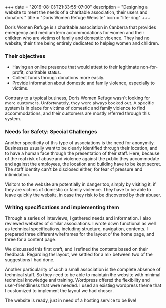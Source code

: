 +++
date = "2016-08-08T21:33:55-07:00"
description = "Designing a website to meet the needs of a charitable association, their users and donators."
title = "Doris Women Refuge Website"
icon = "life-ring"
+++


Doris Women Refuge is a charitable association in Canberra that provides emergency and medium term accommodations for women and their children who are victims of family and domestic violence. They had no website, their time being entirely dedicated to helping women and children. 

### Their objectives

- Having an online presence that would attest to their legitimate non-for-profit, charitable status.
- Collect funds through donations more easily.
- Provide information about domestic and family violence, especially to victims.

Contrary to a typical business, Doris Women Refuge wasn't looking for more customers. Unfortunately, they were always booked out. A specific system is in place for victims of domestic and family violence to find accommodations, and their customers are mostly referred through this system. 

### Needs for Safety: Special Challenges

Another specificity of this type of associations is the need for anonymity. Businesses usually want to be clearly identified through their location, and to have a human face through the presentation of their staff. Here, because of the real risk of abuse and violence against the public they accommodate and against the employees, the location and building have to be kept secret. The staff identity can't be disclosed either, for fear of pressure and intimidation.

Visitors to the website are potentially in danger too, simply by visiting it, if they are victims of domestic or family violence. They have to be able to leave quickly the website, in case they risk to be discovered by their abuser.

### Writing specifications and implementing them

Through a series of interviews, I gathered needs and information. I also reviewed websites of similar associations. I wrote down functional as well as technical specifications, including structure, navigation, contents. I prepared three different wireframes for the layout of the home page, and three for a content page. 

We discussed this first draft, and I refined the contents based on their feedback. Regarding the layout, we settled for a mix between two of the suggestions I had done. 

Another particularity of such a small association is the complete absence of technical staff. So they need to be able to maintain the website with minimal technical knowledge and training. Wordpress offered the flexibility and user-friendliness that were needed. I used an existing wordpress theme that I customized to implement the layout we had chosen. 

The website is ready, just in need of a hosting service to be live!
